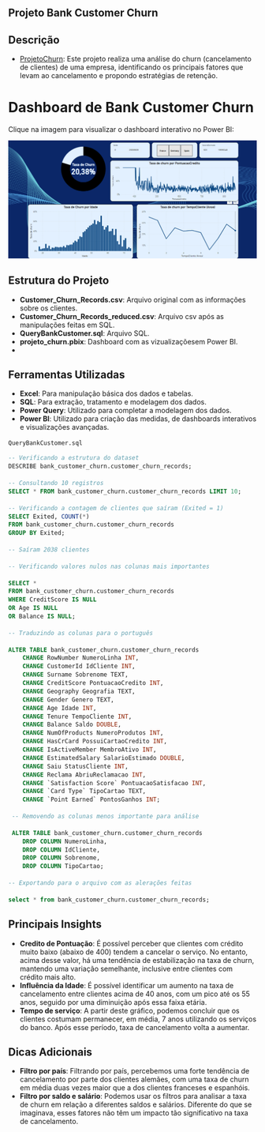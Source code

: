 ## Projeto Bank Customer Churn

## Descrição

- [ProjetoChurn](https://app.powerbi.com/view?r=eyJrIjoiN2NiMTkwYTAtOWUwNi00Zjk0LWE2MTItZGFiNTI1MjQwNTA3IiwidCI6ImRmY2E2YzQyLWM0NjktNDg1Ny05NDk5LWViN2YzNjczZjY4NCJ9): Este projeto realiza uma análise do churn (cancelamento de clientes) de uma empresa, identificando os principais fatores que levam ao cancelamento e propondo estratégias de retenção.

# Dashboard de Bank Customer Churn

Clique na imagem para visualizar o dashboard interativo no Power BI:


[![ProjetoGame](https://github.com/arthurffc8/Bank_customer_churn/blob/main/FotoProjeto.png)](https://app.powerbi.com/view?r=eyJrIjoiN2NiMTkwYTAtOWUwNi00Zjk0LWE2MTItZGFiNTI1MjQwNTA3IiwidCI6ImRmY2E2YzQyLWM0NjktNDg1Ny05NDk5LWViN2YzNjczZjY4NCJ9)



## Estrutura do Projeto

- **Customer_Churn_Records.csv**: Arquivo original com as informações sobre os clientes.
- **Customer_Churn_Records_reduced.csv**: Arquivo csv após as manipulações feitas em SQL.
- **QueryBankCustomer.sql**: Arquivo SQL.
- **projeto_churn.pbix**: Dashboard com as vizualizaçõesem Power BI.
-  
## Ferramentas Utilizadas

- **Excel**: Para manipulação básica dos dados e tabelas.
- **SQL**: Para extração, tratamento e modelagem dos dados.
- **Power Query**: Utilizado para completar a modelagem dos dados.
- **Power BI**: Utilizado para criação das medidas, de dashboards interativos e visualizações avançadas.

`QueryBankCustomer.sql`
```sql
-- Verificando a estrutura do dataset
DESCRIBE bank_customer_churn.customer_churn_records;

-- Consultando 10 registros
SELECT * FROM bank_customer_churn.customer_churn_records LIMIT 10;

-- Verificando a contagem de clientes que saíram (Exited = 1)
SELECT Exited, COUNT(*) 
FROM bank_customer_churn.customer_churn_records
GROUP BY Exited;

-- Saíram 2038 clientes

-- Verificando valores nulos nas colunas mais importantes

SELECT * 
FROM bank_customer_churn.customer_churn_records
WHERE CreditScore IS NULL 
OR Age IS NULL 
OR Balance IS NULL;

-- Traduzindo as colunas para o português 

ALTER TABLE bank_customer_churn.customer_churn_records
    CHANGE RowNumber NumeroLinha INT,
    CHANGE CustomerId IdCliente INT,
    CHANGE Surname Sobrenome TEXT,
    CHANGE CreditScore PontuacaoCredito INT,
    CHANGE Geography Geografia TEXT,
    CHANGE Gender Genero TEXT,
    CHANGE Age Idade INT,
    CHANGE Tenure TempoCliente INT,
    CHANGE Balance Saldo DOUBLE,
    CHANGE NumOfProducts NumeroProdutos INT,
    CHANGE HasCrCard PossuiCartaoCredito INT,
    CHANGE IsActiveMember MembroAtivo INT,
    CHANGE EstimatedSalary SalarioEstimado DOUBLE,
	CHANGE Saiu StatusCliente INT,
    CHANGE Reclama AbriuReclamacao INT,
    CHANGE `Satisfaction Score` PontuacaoSatisfacao INT,
    CHANGE `Card Type` TipoCartao TEXT,
    CHANGE `Point Earned` PontosGanhos INT;
    
 -- Removendo as colunas menos importante para análise
 
 ALTER TABLE bank_customer_churn.customer_churn_records
    DROP COLUMN NumeroLinha,
    DROP COLUMN IdCliente,
    DROP COLUMN Sobrenome,
    DROP COLUMN TipoCartao;
    
-- Exportando para o arquivo com as alerações feitas
  
select * from bank_customer_churn.customer_churn_records;
```

## Principais Insights

- **Credito de Pontuação**: É possível perceber que clientes com crédito muito baixo (abaixo de 400) tendem a cancelar o serviço. No entanto, acima desse valor, há uma tendência de estabilização na taxa de churn, mantendo uma variação semelhante, inclusive entre clientes com crédito mais alto.
- **Influência da Idade**: É possível identificar um aumento na taxa de cancelamento entre clientes acima de 40 anos, com um pico até os 55 anos, seguido por uma diminuição após essa faixa etária.
- **Tempo de serviço**: A partir deste gráfico, podemos concluir que os clientes costumam permanecer, em média, 7 anos utilizando os serviços do banco. Após esse período, taxa de cancelamento volta a aumentar.


 ## Dicas Adicionais 

 - **Filtro por país**: Filtrando por país, percebemos uma forte tendência de cancelamento por parte dos clientes alemães, com uma taxa de churn em média duas vezes maior que a dos clientes franceses e espanhóis.
 - **Filtro por saldo e salário**: Podemos usar os filtros para analisar a taxa de churn em relação a diferentes saldos e salários. Diferente do que se imaginava, esses fatores não têm um impacto tão significativo na taxa de cancelamento.
 


